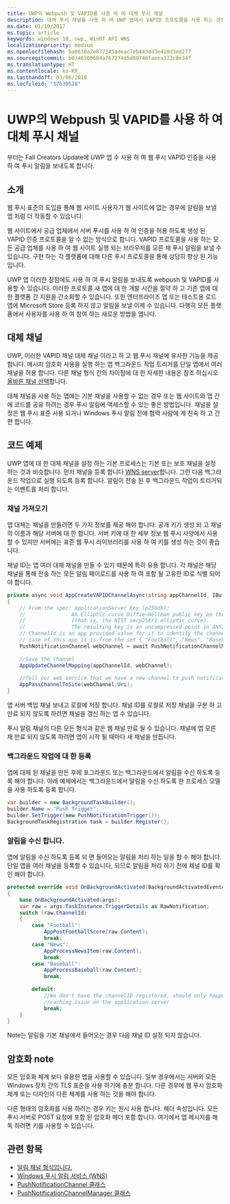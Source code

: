 ```yaml
---
title: UWP의 Webpush 및 VAPID를 사용 하 여 대체 푸시 채널
description: 대체 푸시 채널을 사용 하 여 UWP 앱에서 VAPID 프로토콜을 사용 하는 것에 대 한 지침
ms.date: 01/10/2017
ms.topic: article
keywords: windows 10, uwp, WinRT API WNS
localizationpriority: medium
ms.openlocfilehash: ba8630a2e877345adeac7eb443dd3e418d3ed277
ms.sourcegitcommit: b034650b684a767274d5d88746faeea373c8e34f
ms.translationtype: HT
ms.contentlocale: ko-KR
ms.lasthandoff: 03/06/2019
ms.locfileid: "57639528"
---
```

# <a name="alternate-push-channels-using-webpush-and-vapid-in-uwp"></a>UWP의 Webpush 및 VAPID를 사용 하 여 대체 푸시 채널 
부터는 Fall Creators Update에 UWP 앱 수 사용 하 여 웹 푸시 VAPID 인증을 사용 하 여 푸시 알림을 보내도록 합니다.  

## <a name="introduction"></a>소개
웹 푸시 표준의 도입을 통해 웹 사이트 사용자가 웹 사이트에 없는 경우에 알림을 보낼 앱 처럼 더 작동할 수 있습니다.

웹 사이트에서 공급 업체에서 서버 푸시를 사용 하 여 인증을 허용 하도록 생성 된 VAPID 인증 프로토콜을 알 수 없는 방식으로 합니다. VAPID 프로토콜을 사용 하는 모든 공급 업체를 사용 하 여 웹 사이트 실행 되는 브라우저를 모른 채 푸시 알림을 보낼 수 있습니다. 구현 하는 각 플랫폼에 대해 다른 푸시 프로토콜을 통해 상당히 향상 된 기능입니다. 

UWP 앱 이러한 장점에도 사용 하 여 푸시 알림을 보내도록 webpush 및 VAPID를 사용할 수 있습니다. 이러한 프로토콜 새 앱에 대 한 개발 시간을 절약 하 고 기존 앱에 대 한 플랫폼 간 지원을 간소화할 수 있습니다. 또한 엔터프라이즈 앱 또는 테스트용 로드 앱에 Microsoft Store 등록 하지 않고 알림을 보낼 이제 수 있습니다. 다행히 모든 플랫폼에서 사용자를 사용 하 여 참여 하는 새로운 방법을 엽니다.  

## <a name="alternate-channels"></a>대체 채널 
UWP, 이러한 VAPID 채널 대체 채널 이라고 하 고 웹 푸시 채널에 유사한 기능을 제공 합니다. 메시지 암호화 사용을 실행 하는 앱 백그라운드 작업 트리거를 단일 앱에서 여러 채널을 허용 합니다. 다른 채널 형식 간의 차이점에 대 한 자세한 내용은 참조 하십시오 [올바른 채널 선택](channel-types.md)합니다.

대체 채널을 사용 하는 앱에는 기본 채널을 사용할 수 없는 경우 또는 웹 사이트와 앱 간에 코드를 공유 하려는 경우 푸시 알림에 액세스할 수 있는 좋은 방법입니다. 채널을 설정은 웹 푸시 표준 사용 되거나 Windows 푸시 알림 전에 협력 사람에 게 친숙 하 고 간편 합니다.

## <a name="code-example"></a>코드 예제

UWP 앱에 대 한 대체 채널을 설정 하는 기본 프로세스는 기본 또는 보조 채널을 설정 하는 것과 비슷합니다. 먼저 채널을 등록 합니다 [WNS server](windows-push-notification-services--wns--overview.md)합니다. 그런 다음 백그라운드 작업으로 실행 되도록 등록 합니다. 알림이 전송 된 후 백그라운드 작업이 트리거되는 이벤트를 처리 합니다.  

### <a name="get-a-channel"></a>채널 가져오기 
앱 대체는 채널을 만들려면 두 가지 정보를 제공 해야 합니다: 공개 키가 생성 되 고 채널의 이름과 해당 서버에 대 한 합니다. 서버 키에 대 한 세부 정보 웹 푸시 사양에서 사용할 수 있지만 서버에는 표준 웹 푸시 라이브러리를 사용 하 여 키를 생성 하는 것이 좋습니다.  

채널 ID는 앱 여러 대체 채널을 만들 수 있기 때문에 특히 유용 합니다. 각 채널은 해당 채널을 통해 전송 하는 모든 알림 페이로드를 사용 하 여 포함 될 고유한 ID로 식별 되어야 합니다.  

```csharp
private async void AppCreateVAPIDChannelAsync(string appChannelId, IBuffer applicationServerKey) 
{ 
    // From the spec: applicationServer Key (p256dh):  
    //               An Elliptic curve Diffie–Hellman public key on the P-256 curve 
    //               (that is, the NIST secp256r1 elliptic curve).   
    //               The resulting key is an uncompressed point in ANSI X9.62 format             
    // ChannelId is an app provided value for it to identify the channel later.  
    // case of this app it is from the set { "Football", "News", "Baseball" } 
    PushNotificationChannel webChannel = await PushNotificationChannelManager.Current.CreateRawPushNotificationChannelWithAlternateKeyForApplicationAsync(applicationServerKey, appChannelId); 
 
    //Save the channel  
    AppUpdateChannelMapping(appChannelId, webChannel); 
             
    //Tell our web service that we have a new channel to push notifications to 
    AppPassChannelToSite(webChannel.Uri); 
} 
```
앱 서버 백업 채널 보내고 로컬에 저장 합니다. 채널 ID를 로컬로 저장 채널을 구분 하 고 만료 되지 않도록 하려면 채널을 갱신 하는 앱 수 있습니다.

푸시 알림 채널의 다른 모든 형식과 같은 웹 채널 만료 될 수 있습니다. 채널에 앱 모른 채 만료 되지 않도록 하려면 앱이 시작 될 때마다 새 채널을 만듭니다.    

### <a name="register-for-a-background-task"></a>백그라운드 작업에 대 한 등록 

앱에 대체 된 채널을 만든 후에 포그라운드 또는 백그라운드에서 알림을 수신 하도록 등록 해야 합니다. 아래 예제에서는 백그라운드에서 알림을 수신 하도록 한 프로세스 모델을 사용 하도록 등록 합니다.  

```csharp
var builder = new BackgroundTaskBuilder(); 
builder.Name = "Push Trigger"; 
builder.SetTrigger(new PushNotificationTrigger()); 
BackgroundTaskRegistration task = builder.Register(); 
```
### <a name="receive-the-notifications"></a>알림을 수신 합니다. 

앱에 알림을 수신 하도록 등록 되 면 들어오는 알림을 처리 하는 일을 할 수 해야 합니다. 단일 앱을 여러 채널을 등록할 수 있습니다, 되므로 알림을 처리 하기 전에 채널 ID를 확인 해야 합니다.  

```csharp
protected override void OnBackgroundActivated(BackgroundActivatedEventArgs args) 
{ 
    base.OnBackgroundActivated(args); 
    var raw = args.TaskInstance.TriggerDetails as RawNotification; 
    switch (raw.ChannelId) 
    { 
        case "Football": 
            AppPostFootballScore(raw.Content); 
            break; 
        case "News": 
            AppProcessNewsItem(raw.Content); 
            break; 
        case "Baseball": 
            AppProcessBaseball(raw.Content); 
            break; 
 
        default: 
            //We don't have the channelID registered, should only happen in the case of a 
            //caching issue on the application server 
            break; 
    }                           
} 
```

Note는 알림을 기본 채널에서 들어오는 경우 다음 채널 ID 설정 되지 않습니다.  

## <a name="note-on-encryption"></a>암호화 note 

모든 암호화 체계 보다 유용한 앱을 사용할 수 있습니다. 일부 경우에서는 서버와 모든 Windows 장치 간의 TLS 표준을 사용 하기에 충분 합니다. 다른 경우에 웹 푸시 암호화 체계 또는 디자인의 다른 체계를 사용 하는 것을 해야 합니다.  

다른 형태의 암호화를 사용 하려는 경우 키는 원시 사용 합니다. 헤더 속성입니다. 모든 푸시 서버로 POST 요청에 포함 된 암호화 헤더 포함 합니다. 여기에서 앱 메시지를 해독 하려면 키를 사용할 수 있습니다.  

## <a name="related-topics"></a>관련 항목
- [알림 채널 형식입니다.](channel-types.md)
- [Windows 푸시 알림 서비스 (WNS)](windows-push-notification-services--wns--overview.md)
- [PushNotificationChannel 클래스](https://docs.microsoft.com/uwp/api/windows.networking.pushnotifications.pushnotificationchannel)
- [PushNotificationChannelManager 클래스](https://docs.microsoft.com/uwp/api/windows.networking.pushnotifications.pushnotificationchannelmanager)


